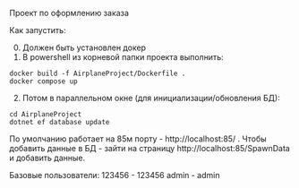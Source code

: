 Проект по оформлению заказа

Как запустить:

0) Должен быть установлен докер
1) В powershell из корневой папки проекта выполнить:
```
docker build -f AirplaneProject/Dockerfile .
docker compose up
```
2) Потом в параллельном окне (для инициализации/обновления БД):

```
cd AirplaneProject
dotnet ef database update
```
По умолчанию работает на 85м порту - http://localhost:85/ .
Чтобы добавить данные в БД - зайти на страницу http://localhost:85/SpawnData и добавить данные.

Базовые пользователи:
123456 - 123456
admin - admin